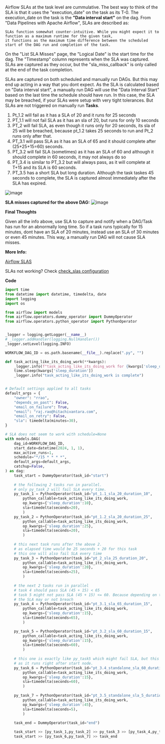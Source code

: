 Airflow SLAs at the task level are cummulative. The best way to think of the SLA is that it uses the "execution_date" on the task as its T-0. The execution_date on the task is the **"Data interval start"** on the dag. From "Data Pipelines with Apache Airflow", SLAs are described as:
```    
SLAs function somewhat counter-intuitive. While you might expect it to function as a maximum runtime for the given task,
it functions as the maximum time difference between the scheduled start of the DAG run and completion of the task.
```

On the "List SLA Misses" page, the "Logical Date" is the start time for the dag. The "Timestamp" column represents when the SLA was captured. SLAs are captured as they occur, but the "sla_miss_callback" is only called at the end of the task completion.

SLAs are captured on both scheduled and manually run DAGs. But this may end up acting in a way that you dont expect. As the SLA is calculated based on "Data interval start", a manually run DAG will use the "Data Interval Start" based on the last time the schedule should have run. In this case, the SLA may be breached, if your SLAs were setup with very tight tolerances.
But SLAs are not triggered on manually run **Tasks**.

1. Pt_1.2 will fail as it has a SLA of 20 and it runs for 25 seconds
2. PT_1.1 will not fail SLA as it has an sla of 20, but runs for only 10 seconds
3. PT_2 will fail SLA, as even though it runs only for 20 seconds, its sla of 25 will be breached, because pt_1.2 takes 25 seconds to run and Pt_2 runs only after that.
4. PT_3.1 will pass SLA as it has an SLA of 65 and it should complete after (25+25+15=60) seconds.
5. PT_3.2 will fail SLA (sometimes) as it has an SLA of 60 and although it should complete in 60 seconds, it may not always do so
6. PT_3.4 is similar to PT_3.2 but will always pass, as it will complete at T+15 and its SLA is 60 seconds.
7. PT_3.5 has a short SLA but long duration. Although the task taskes 45 seconds to complete, the SLA is captured almost immediately after the SLA has expired.

![image](https://github.com/rajrao/mypublicnotes/assets/1643325/e417effe-47a0-4a97-9861-51571dbcbf66)

**SLA misses captured for the above DAG:**
![image](https://github.com/rajrao/mypublicnotes/assets/1643325/806e22b9-170c-47b2-951d-e5638959c767)

**Final Thoughts**

Given all the info above, use SLA to capture and notify when a DAG/Task has run for an abnormally long time. So if a task runs typically for 15 minutes, dont have an SLA of 20 minutes, instead use an SLA of 30 minutes or even 45 minutes. This way, a manually run DAG will not cause SLA misses.

**More Info:**

[Airflow SLAS](https://airflow.apache.org/docs/apache-airflow/2.6.3/core-concepts/tasks.html#slas)

SLAs not working? Check [check_slas configuration](https://airflow.apache.org/docs/apache-airflow/2.6.3/configurations-ref.html#check-slas)



**Code**
```python
import time
from datetime import datetime, timedelta, date
import logging
import os

from airflow import models
from airflow.operators.dummy_operator import DummyOperator
from airflow.operators.python_operator import PythonOperator


_logger = logging.getLogger(__name__)
# _logger.addHandler(logging.NullHandler())
_logger.setLevel(logging.INFO)

WORKFLOW_DAG_ID = os.path.basename(__file__).replace(".py", "")

def task_acting_like_its_doing_work(**kwargs):
    _logger.info(f"task_acting_like_its_doing_work for {kwargs['sleep_duration']} seconds...")
    time.sleep(kwargs['sleep_duration'])
    _logger.info("task_acting_like_its_doing_work is complete")


# Default settings applied to all tasks
default_args = {
    "owner": "rrao",
    "depends_on_past": False,
    "email_on_failure": True,
    "email": "raj.rao@hitachivantara.com",
    "email_on_retry": False,
    "sla": timedelta(minutes=30),
}

# SLA does not seem to work with schedule=None
with models.DAG(
    dag_id=WORKFLOW_DAG_ID,
    start_date=datetime(2024, 1, 1),
    max_active_runs=1,
    schedule="*/15 * * * *", 
    default_args=default_args,
    catchup=False,
) as dag:
    task_start = DummyOperator(task_id="start")
    
    # the following 2 tasks run in parallel.
    # only py_task_2 will fail SLA every time.
    py_task_1 = PythonOperator(task_id="pt_1.1_sla_20_duration_10", 
        python_callable=task_acting_like_its_doing_work,
        op_kwargs={'sleep_duration':10},
        sla=timedelta(seconds=20),
        )
    py_task_2 = PythonOperator(task_id="pt_1.2_sla_20_duration_25", 
        python_callable=task_acting_like_its_doing_work,
        op_kwargs={'sleep_duration':25},
        sla=timedelta(seconds=20),
        )
    
    # this next task runs after the above 2.
    # as elapsed time would be 25 seconds + 20 for this task
    # this one will also fail SLA every time
    py_task_3 = PythonOperator(task_id="pt_2_sla_25_duration_20", 
        python_callable=task_acting_like_its_doing_work,
        op_kwargs={'sleep_duration':20},
        sla=timedelta(seconds=25),
        )
    
    # the next 2 tasks run in parallel
    # task 4 should pass SLA (45 + 15) < 65
    # task 5 might not pass SLA (45 + 15) <= 60. Because depending on time of run
    # the SLA may or not breach
    py_task_4 = PythonOperator(task_id="pt_3.1_sla_65_duration_15", 
        python_callable=task_acting_like_its_doing_work,
        op_kwargs={'sleep_duration':15},
        sla=timedelta(seconds=65),
        )

    py_task_5 = PythonOperator(task_id="pt_3.2_sla_60_duration_15", 
        python_callable=task_acting_like_its_doing_work,
        op_kwargs={'sleep_duration':15},
        sla=timedelta(seconds=60),
        )
    
    # this one is exactly like py_task5 which might fail SLA, but this one wont,
    # as it runs right after start node.
    py_task_6 = PythonOperator(task_id="pt_3.4_standalone_sla_60_duration_15", 
        python_callable=task_acting_like_its_doing_work,
        op_kwargs={'sleep_duration':15},
        sla=timedelta(seconds=60),
        )
    
    py_task_7 = PythonOperator(task_id="pt_3.5_standalone_sla_5_duration_45", 
        python_callable=task_acting_like_its_doing_work,
        op_kwargs={'sleep_duration':45},
        sla=timedelta(seconds=5),
        )
    
    task_end = DummyOperator(task_id="end")

    task_start >> [py_task_1,py_task_2] >> py_task_3 >> [py_task_4,py_task_5] >> task_end
    task_start >> [py_task_6,py_task_7] >> task_end
```

